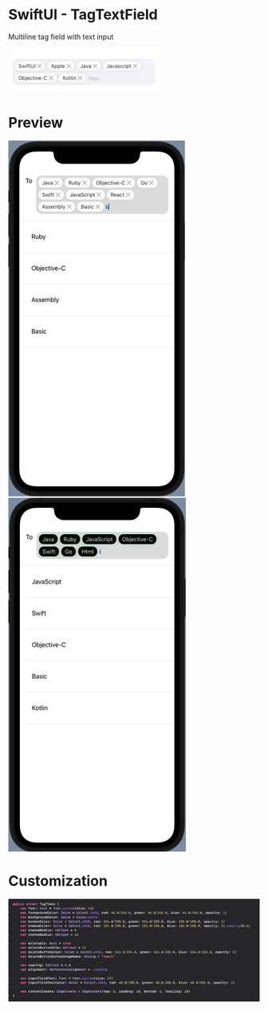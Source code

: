 # SwiftUI - TagTextField
Multiline tag field with text input

![SwiftUI](/Example/screenshot_preview.png)

# Preview

![Default](/Example/screenshot_normal.png)
![Customized](/Example/screenshot_customized.png)

# Customization
![Theme Customization](/Example/screenshot_theme.png)
